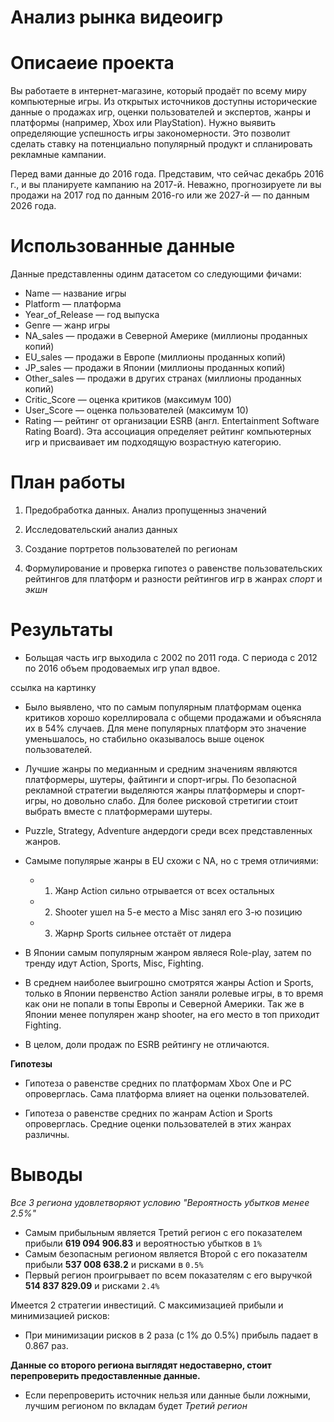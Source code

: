  # Анализ рынка видеоигр
 
 # Описаеие проекта

Вы работаете в интернет-магазине, который продаёт по всему миру компьютерные игры. Из открытых источников доступны исторические данные о продажах игр, оценки пользователей и экспертов, жанры и платформы (например, Xbox или PlayStation). Нужно выявить определяющие успешность игры закономерности. Это позволит сделать ставку на потенциально популярный продукт и спланировать рекламные кампании.

Перед вами данные до 2016 года. Представим, что сейчас декабрь 2016 г., и вы планируете кампанию на 2017-й. Неважно, прогнозируете ли вы продажи на 2017 год по данным 2016-го или же 2027-й — по данным 2026 года.

 # Использованные данные
 Данные представленны одинм датасетом со следующими фичами:

- Name — название игры
- Platform — платформа
- Year_of_Release — год выпуска
- Genre — жанр игры
- NA_sales — продажи в Северной Америке (миллионы проданных копий)
- EU_sales — продажи в Европе (миллионы проданных копий)
- JP_sales — продажи в Японии (миллионы проданных копий)
- Other_sales — продажи в других странах (миллионы проданных копий)
- Critic_Score — оценка критиков (максимум 100)
- User_Score — оценка пользователей (максимум 10)
- Rating — рейтинг от организации ESRB (англ. Entertainment Software Rating Board). Эта ассоциация определяет рейтинг компьютерных игр и присваивает им подходящую возрастную категорию.

# План работы

1) Предобработка данных. Анализ пропущенныз значений

2) Исследовательский анализ данных

3) Создание портретов пользователей по регионам

4) Формулирование и проверка гипотез о равенстве пользовательских рейтингов для платформ и разности рейтингов игр в жанрах *спорт* и *экшн*

 # Результаты
 
 - Больщая часть игр выходила с 2002 по 2011 года. С периода с 2012 по 2016 объем продоваемых игр упал вдвое.

ссылка на картинку

- Было выявлено, что по самым популярным платформам оценка критиков хорошо кореллировала с общеми продажами и объясняла их в 54% случаев. Для мене популярных платформ это значение уменьшалось, но стабильно оказывалось выше оценок пользователей.

- Лучшие жанры по медианным и средним значениям являются платформеры, шутеры, файтинги и спорт-игры. По безопасной рекламной стратегии выделяются жанры платформеры и спорт-игры, но довольно слабо. Для более рисковой стретигии стоит выбрать вместе с платформерами шутеры.

- Puzzle, Strategy, Adventure андердоги среди всех представленных жанров.

- Самыме популярые жанры в EU схожи с NA, но с тремя отличиями: 
  - 1) Жанр Action сильно отрывается от всех остальных 
  - 2) Shooter ушел на 5-е место а Misc занял его 3-ю позицию 
  - 3) Жарнр Sports сильнее отстаёт от лидера

- В Японии самым популярным жанром являеся Role-play, затем по тренду идут Action, Sports, Misc, Fighting.

- В среднем наиболее выигрошно смотрятся жанры Action и Sports, только в Японии первенство Action заняли ролевые игры, в то время как они не попали в топы Европы и Северной Америки. Так же в Японии менее популярен жанр shooter, на его место в топ приходит Fighting.
    
- В целом, доли продаж по ESRB рейтингу не отличаются.
    
**Гипотезы**
    
- Гипотеза о равенстве средних по платформам Xbox One и PC опроверглась. Сама платформа влияет на оценки пользователей.
    
- Гипотеза о равенстве средних по жанрам Action и Sports опроверглась. Средние оценки пользователей в этих жанрах различны.
 
 # Выводы

*Все 3 региона удовлетворяют условию "Вероятность убытков менее 2.5%"*

- Самым прибыльным является Третий регион с его показателем прибыли **619 094 906.83** и вероятностью убытков в `1%`
- Самым безопасным регионом является Второй с его показателм прибыли **537 008 638.2** и рисками в `0.5%`
- Первый регион проигрывает по всем показателям с его выручкой **514 837 829.09** и рисками `2.4%`
    
Имеется 2 стратегии инвестиций. С максимизацией прибыли и минимизацией рисков:
- При минимизации рисков в 2 раза (с 1% до 0.5%) прибыль падает в 0.867 раз.
    
**Данные со второго региона выглядят недоставерно, стоит перепроверить предоставленные данные.**
- Если перепроверить источник нельзя или данные были ложными, лучшим регионом по вкладам будет *Третий регион*

